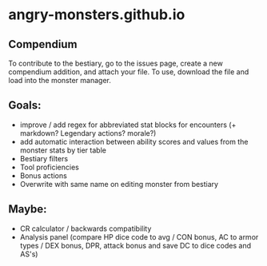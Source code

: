 # angry-monsters.github.io

## Compendium
To contribute to the bestiary, go to the issues page, create a new compendium addition, and attach your file. To use, download the file and load into the monster manager.

## Goals:
- improve / add regex for abbreviated stat blocks for encounters (+ markdown? Legendary actions? morale?)
- add automatic interaction between ability scores and values from the monster stats by tier table
- Bestiary filters
- Tool proficiencies
- Bonus actions
- Overwrite with same name on editing monster from bestiary

## Maybe:
- CR calculator / backwards compatibility
- Analysis panel (compare HP dice code to avg / CON bonus, AC to armor types / DEX bonus, DPR, attack bonus and save DC to dice codes and AS's)
